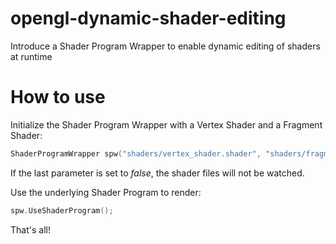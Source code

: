 # opengl-dynamic-shader-editing
Introduce a Shader Program Wrapper to enable dynamic editing of shaders at runtime

# How to use

Initialize the Shader Program Wrapper with a Vertex Shader and a Fragment Shader:
```c++
ShaderProgramWrapper spw("shaders/vertex_shader.shader", "shaders/fragment_shader.shader", true);
```

If the last parameter is set to _false_, the shader files will not be watched.

Use the underlying Shader Program to render:
```c++
spw.UseShaderProgram();
```

That's all!
